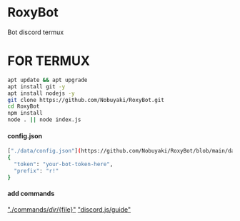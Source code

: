 # RoxyBot
Bot discord termux


# FOR TERMUX
```bash
apt update && apt upgrade
apt install git -y
apt install nodejs -y
git clone https://github.com/Nobuyaki/RoxyBot.git
cd RoxyBot
npm install
node . || node index.js
```

#### config.json
```bash
["./data/config.json"](https://github.com/Nobuyaki/RoxyBot/blob/main/data/config.json)
{
  "token": "your-bot-token-here",
  "prefix": "r!"
}
```

#### add commands
["./commands/${dir}/${file}"](https://github.com/Nobuyaki/RoxyBot/blob/main/commands)
["discord.js/guide"](https://discordjs.guide/) 

